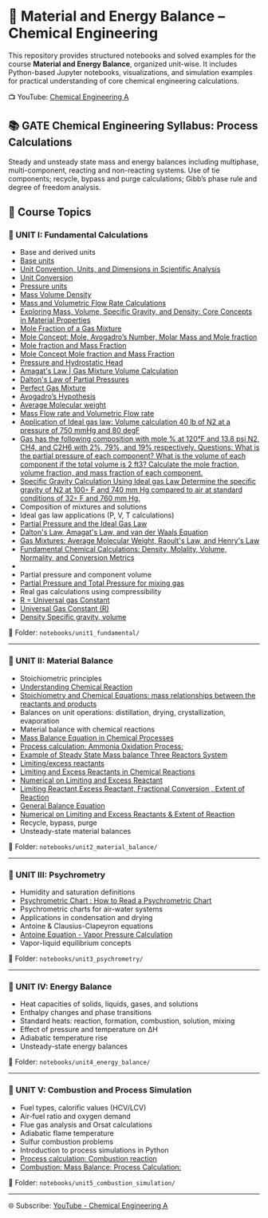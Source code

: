 # 📘 Material and Energy Balance – Chemical Engineering

This repository provides structured notebooks and solved examples for the course **Material and Energy Balance**, organized unit-wise. It includes Python-based Jupyter notebooks, visualizations, and simulation examples for practical understanding of core chemical engineering calculations.


📺 YouTube: [Chemical Engineering A](https://www.youtube.com/@chemicalengineeringA)

## 📚 GATE Chemical Engineering Syllabus: Process Calculations
Steady and unsteady state mass and energy balances including multiphase, multi-component, 
reacting and non-reacting systems. Use of tie components; recycle, bypass and purge calculations; 
Gibb’s phase rule and degree of freedom analysis.


## 🧮 Course Topics

### 🔹 UNIT I: Fundamental Calculations
- Base and derived units
- [Base units ](https://youtube.com/shorts/NbYM_TmnVwY)
- [Unit Convention, Units, and Dimensions in Scientific Analysis](https://youtu.be/cydXka-tAFs)
- [Unit Conversion](https://youtu.be/C3kWuZvGJnY)
- [Pressure units ](https://youtube.com/shorts/Gl6jF6qVjJI)
- [Mass Volume Density](https://youtube.com/shorts/KDVL41Ezjo8)
- [Mass and Volumetric Flow Rate Calculations](https://youtu.be/b7J2Edj93go)
- [Exploring Mass, Volume, Specific Gravity, and Density: Core Concepts in Material Properties](https://youtu.be/B1mgZPW4UH8)
- [Mole Fraction of a Gas Mixture](https://youtube.com/shorts/9ARUabdwU5g)
- [Mole Concept: Mole, Avogadro’s Number, Molar Mass and Mole fraction](https://youtu.be/AAJ5wX1OxAI)
- [Mole fraction and Mass Fraction](https://youtube.com/shorts/goZPLNAgc-A)
- [Mole Concept Mole fraction and Mass Fraction](https://youtube.com/shorts/KBGR-0IbGgY)
- [Pressure and Hydrostatic Head](https://youtube.com/shorts/ue5FoZ0nODw)
- [Amagat's Law | Gas Mixture Volume Calculation](https://youtube.com/shorts/4owL0ux6PiM)
- [Dalton's Law of Partial Pressures](https://youtube.com/shorts/RpOw9zVR0Ds)
- [Perfect Gas Mixture](https://youtube.com/shorts/w8COS9wHM7A)
- [Avogadro’s Hypothesis](https://youtube.com/shorts/WpBF2N--QJc)
- [Average Molecular weight](https://youtube.com/shorts/_pTQgB4TgDQ)
- [Mass Flow rate and Volumetric Flow rate](https://youtube.com/shorts/J6x3LVGGKnk)
- [Application of Ideal gas law: Volume calculation  40 lb of N2 at a pressure of 750 mmHg and  80 degF](https://youtu.be/1XqPPJ9kF2Q)
- [Gas has the following composition with mole % at 120°F and 13.8 psi N2, CH4, and C2H6 with 2%, 79%, and 19% respectively. Questions: What is the partial pressure of each component? What is the volume of each component if the total volume is 2 ft3? Calculate the mole fraction, volume fraction, and mass fraction of each component.](https://youtu.be/5HgPFVDBmOo)
- [Specific Gravity Calculation Using Ideal gas Law Determine the specific gravity of N2 at 100◦ F and 740 mm Hg compared to air at standard conditions of 32◦ F and 760 mm Hg.](https://youtu.be/dP-a7AYTV_M)
- Composition of mixtures and solutions
- Ideal gas law applications (P, V, T calculations)
- [Partial Pressure and the Ideal Gas Law](https://youtu.be/G-XeBFHpnB0)
- [Dalton's Law, Amagat's Law, and van der Waals Equation](https://youtu.be/X4qLdvV4rAk)
- [Gas Mixtures: Average Molecular Weight, Raoult's Law, and Henry's Law](https://youtu.be/2z8l4OgRjtk)
- [Fundamental Chemical Calculations: Density, Molality, Volume, Normality, and Conversion Metrics](https://youtu.be/Ld97JjiClL8)
- 
- Partial pressure and component volume
- [Partial Pressure and Total Pressure  for mixing gas](https://youtu.be/2lWFwmIcihM)
- Real gas calculations using compressibility
- [R = Universal gas Constant](https://youtu.be/LiU3MhMUkJ4)
- [Universal Gas Constant (R)](https://youtube.com/shorts/J6x3LVGGKnk)
- [Density Specific gravity, volume](https://youtube.com/shorts/Hx1ohC3dNjc)

📁 Folder: `notebooks/unit1_fundamental/`

---

### 🔹 UNIT II: Material Balance
- Stoichiometric principles
- [Understanding Chemical Reaction](https://youtu.be/NeR4-gUrzco)
- [Stoichiometry and Chemical Equations: mass relationships between the reactants and products](https://youtu.be/IGAzXR5hflE)
- Balances on unit operations: distillation, drying, crystallization, evaporation
- Material balance with chemical reactions
- [Mass Balance Equation in Chemical Processes](https://youtu.be/CvMYo0CftOg)
- [Process calculation: Ammonia Oxidation Process:](https://youtu.be/A7caihbdPWE)
- [Example of Steady State Mass balance Three Reactors System](https://youtu.be/pIjmFIol7TI)
- [Limiting/excess reactants](https://youtu.be/xICWpJgqCfw)
- [Limiting and Excess Reactants in Chemical Reactions](https://youtu.be/gT38RXlr25I)
- [Numerical on Limiting and Excess Reactant](https://youtu.be/k68-OJIbylY)
- [Limiting Reactant,Excess Reactant, Fractional Conversion , Extent of Reaction](https://youtube.com/shorts/sk172XWnRC8)
- [General Balance Equation](https://youtube.com/shorts/u12DSjPhT5g)
- [Numerical on Limiting and Excess Reactants & Extent of Reaction](https://youtu.be/xICWpJgqCfw)
- Recycle, bypass, purge
- Unsteady-state material balances

📁 Folder: `notebooks/unit2_material_balance/`

---

### 🔹 UNIT III: Psychrometry
- Humidity and saturation definitions
- [Psychrometric Chart : How to Read a Psychrometric Chart ](https://youtu.be/jncmqD5XWJM)
- Psychrometric charts for air-water systems
- Applications in condensation and drying
- Antoine & Clausius-Clapeyron equations
- [Antoine Equation - Vapor Pressure Calculation](https://youtu.be/nlMChcnHWZo)
- Vapor-liquid equilibrium concepts

📁 Folder: `notebooks/unit3_psychrometry/`

---

### 🔹 UNIT IV: Energy Balance
- Heat capacities of solids, liquids, gases, and solutions
- Enthalpy changes and phase transitions
- Standard heats: reaction, formation, combustion, solution, mixing
- Effect of pressure and temperature on ΔH
- Adiabatic temperature rise
- Unsteady-state energy balances

📁 Folder: `notebooks/unit4_energy_balance/`

---

### 🔹 UNIT V: Combustion and Process Simulation
- Fuel types, calorific values (HCV/LCV)
- Air-fuel ratio and oxygen demand
- Flue gas analysis and Orsat calculations
- Adiabatic flame temperature
- Sulfur combustion problems
- Introduction to process simulations in Python
- [Process calculation: Combustion reaction](https://youtu.be/AefGsLRT_WU)
- [Combustion: Mass Balance: Process Calculation:](https://youtu.be/AefGsLRT_WU)

📁 Folder: `notebooks/unit5_combustion_simulation/`

---

  
🌐 Subscribe: [YouTube - Chemical Engineering A](https://www.youtube.com/@chemicalengineeringA)
